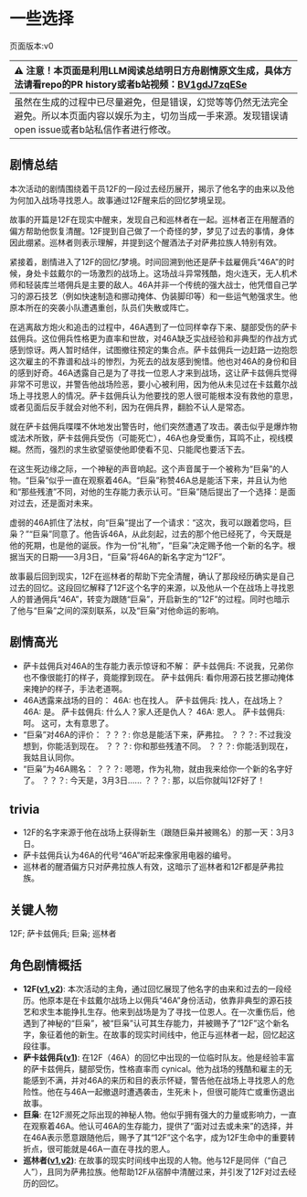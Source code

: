 # 一些选择
页面版本:v0
 

| :warning: 注意！本页面是利用LLM阅读总结明日方舟剧情原文生成，具体方法请看repo的PR history或者b站视频：[BV1gdJ7zqESe](https://www.bilibili.com/video/BV1gdJ7zqESe/)         |
|:----------------------------|
| 虽然在生成的过程中已尽量避免，但是错误，幻觉等等仍然无法完全避免。所以本页面内容以娱乐为主，切勿当成一手来源。发现错误请open issue或者b站私信作者进行修改。|



## 剧情总结
本次活动的剧情围绕着干员12F的一段过去经历展开，揭示了他名字的由来以及他为何加入战场寻找恩人。故事通过12F醒来后的回忆梦境呈现。

故事的开篇是12F在现实中醒来，发现自己和巡林者在一起。巡林者正在用醒酒的偏方帮助他恢复清醒。12F提到自己做了一个奇怪的梦，梦见了过去的事情，身体因此绷紧。巡林者则表示理解，并提到这个醒酒法子对萨弗拉族人特别有效。

紧接着，剧情进入了12F的回忆/梦境。时间回溯到他还是萨卡兹雇佣兵“46A”的时候，身处卡兹戴尔的一场激烈的战场上。这场战斗异常残酷，炮火连天，无人机术师和轻装库兰塔佣兵是主要的敌人。46A并非一个传统的强大战士，他凭借自己学习的源石技艺（例如快速制造和挪动掩体、伪装脚印等）和一些运气勉强求生。他原本所在的突袭小队遭遇重创，队员们失散或阵亡。

在逃离敌方炮火和追击的过程中，46A遇到了一位同样幸存下来、腿部受伤的萨卡兹佣兵。这位佣兵性格更为直率和世故，对46A缺乏实战经验和非典型的作战方式感到惊讶。两人暂时结伴，试图撤往预定的集合点。萨卡兹佣兵一边赶路一边抱怨这次雇主的不靠谱和战斗的惨烈，为死去的战友感到惋惜。他也对46A的身份和目的感到好奇。46A透露自己是为了寻找一位恩人才来到战场，这让萨卡兹佣兵觉得非常不可思议，并警告他战场险恶，要小心被利用，因为他从未见过在卡兹戴尔战场上寻找恩人的情况。萨卡兹佣兵认为他要找的恩人很可能根本没有救他的意思，或者见面后反手就会对他不利，因为在佣兵界，翻脸不认人是常态。

就在萨卡兹佣兵喋喋不休地发出警告时，他们突然遭遇了攻击。袭击似乎是爆炸物或法术所致，萨卡兹佣兵受伤（可能死亡），46A也身受重伤，耳鸣不止，视线模糊。然而，强烈的求生欲望驱使他即使看不见、只能爬也要活下去。

在这生死边缘之际，一个神秘的声音响起。这个声音属于一个被称为“巨枭”的人物。“巨枭”似乎一直在观察着46A。“巨枭”称赞46A总是能活下来，并且认为他和“那些残渣”不同，对他的生存能力表示认可。“巨枭”随后提出了一个选择：是面对过去，还是面对未来。

虚弱的46A抓住了法杖，向“巨枭”提出了一个请求：“这次，我可以跟着您吗，巨枭？”“巨枭”同意了。他告诉46A，从此刻起，过去的那个他已经死了，今天既是他的死期，也是他的诞辰。作为一份“礼物”，“巨枭”决定赐予他一个新的名字。根据当天的日期——3月3日，“巨枭”将46A的新名字定为“12F”。

故事最后回到现实，12F在巡林者的帮助下完全清醒，确认了那段经历确实是自己过去的回忆。这段回忆解释了12F这个名字的来源，以及他从一个在战场上寻找恩人的普通佣兵“46A”，转变为跟随“巨枭”，开启新生的“12F”的过程。同时也暗示了他与“巨枭”之间的深刻联系，以及“巨枭”对他命运的影响。
## 剧情高光
- 萨卡兹佣兵对46A的生存能力表示惊讶和不解：
萨卡兹佣兵: 不说我，兄弟你也不像很能打的样子，竟能撑到现在。
萨卡兹佣兵: 看你用源石技艺挪动掩体来掩护的样子，手法老道啊。
- 46A透露来战场的目的：
46A: 也在找人。
萨卡兹佣兵: 找人，在战场上？
46A: 是。
萨卡兹佣兵: 什么人？家人还是仇人？
46A: 恩人。
萨卡兹佣兵: 呵。 这可，太有意思了。
- “巨枭”对46A的评价：
？？？: 你总是能活下来，萨弗拉。
？？？: 不过我没想到，你能活到现在。
？？？: 你和那些残渣不同。
？？？: 你能活到现在，我姑且认同你。
- “巨枭”为46A赐名：
？？？: 嗯嗯，作为礼物，就由我来给你一个新的名字好了。
？？？: 今天是，3月3日......
？？？: 那，以后你就叫12F好了！
## trivia
- 12F的名字来源于他在战场上获得新生（跟随巨枭并被赐名）的那一天：3月3日。
- 萨卡兹佣兵认为46A的代号“46A”听起来像家用电器的编号。
- 巡林者的醒酒偏方只对萨弗拉族人有效，这暗示了巡林者和12F都是萨弗拉族。
## 关键人物
12F; 萨卡兹佣兵; 巨枭; 巡林者
## 角色剧情概括
-   **12F([v1](../chars/char_009_12fce.md),[v2](../char_v3/char_009_12fce.md))**: 本次活动的主角，通过回忆展现了他名字的由来和过去的一段经历。他原本是在卡兹戴尔战场上以佣兵“46A”身份活动，依靠非典型的源石技艺和求生本能挣扎生存。他来到战场是为了寻找一位恩人。在一次重伤后，他遇到了神秘的“巨枭”，被“巨枭”认可其生存能力，并被赐予了“12F”这个新名字，象征着他的新生。在故事的现实时间线中，他正与巡林者一起，回忆起这段往事。
-   **萨卡兹佣兵([v1](../chars/extended_char_sa_ka_zi_yong_bing.md))**: 在12F（46A）的回忆中出现的一位临时队友。他是经验丰富的萨卡兹佣兵，腿部受伤，性格直率而 cynical。他为战场的残酷和雇主的无能感到不满，并对46A的来历和目的表示怀疑，警告他在战场上寻找恩人的危险性。他在与46A一起撤退时遭遇袭击，生死未卜，但很可能阵亡或重伤退出故事。
-   **巨枭**: 在12F濒死之际出现的神秘人物。他似乎拥有强大的力量或影响力，一直在观察着46A。他认可46A的生存能力，提供了“面对过去或未来”的选择，并在46A表示愿意跟随他后，赐予了其“12F”这个名字，成为12F生命中的重要转折点，很可能就是46A一直在寻找的恩人。
-   **巡林者([v1](../chars/char_503_rang.md),[v2](../char_v3/char_503_rang.md))**: 在故事的现实时间线中出现的人物。他与12F是同伴（“自己人”），且同为萨弗拉族。他帮助12F从宿醉中清醒过来，并引发了12F对过去经历的回忆。